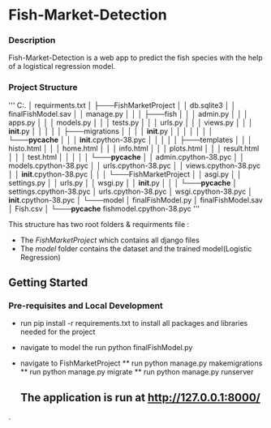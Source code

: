 # Fish-Market-Detection 

### Description
Fish-Market-Detection is a web app to predict the fish species
with the help of a logistical regression model.

### Project Structure
'''
C:.
│   requirments.txt
│
├───FishMarketProject
│   │   db.sqlite3
│   │   finalFishModel.sav
│   │   manage.py
│   │
│   ├───fish
│   │   │   admin.py
│   │   │   apps.py
│   │   │   models.py
│   │   │   tests.py
│   │   │   urls.py
│   │   │   views.py
│   │   │   __init__.py
│   │   │
│   │   ├───migrations
│   │   │   │   __init__.py
│   │   │   │
│   │   │   └───__pycache__
│   │   │           __init__.cpython-38.pyc
│   │   │
│   │   ├───templates
│   │   │       histo.html
│   │   │       home.html
│   │   │       info.html
│   │   │       plots.html
│   │   │       result.html
│   │   │       test.html
│   │   │
│   │   └───__pycache__
│   │           admin.cpython-38.pyc
│   │           models.cpython-38.pyc
│   │           urls.cpython-38.pyc
│   │           views.cpython-38.pyc
│   │           __init__.cpython-38.pyc
│   │
│   └───FishMarketProject
│       │   asgi.py
│       │   settings.py
│       │   urls.py
│       │   wsgi.py
│       │   __init__.py
│       │
│       └───__pycache__
│               settings.cpython-38.pyc
│               urls.cpython-38.pyc
│               wsgi.cpython-38.pyc
│               __init__.cpython-38.pyc
│
└───model
    │   finalFishModel.py
    │   finalFishModel.sav
    │   Fish.csv
    │
    └───__pycache__
            fishmodel.cpython-38.pyc
'''


    
This structure has two root folders & requirments file :
* The *FishMarketProject* which contains all django files
* The *model* folder contains the dataset and the trained model(Logistic Regression)

## Getting Started
### Pre-requisites and Local Development
* run pip install -r requirements.txt to install all packages and libraries needed for the project 
* navigate to model the run python finalFishModel.py 
* navigate to FishMarketProject 
  ** run python manage.py makemigrations 
  ** run python manage.py migrate 
  ** run python manage.py runserver 
  
  ## The application is run at http://127.0.0.1:8000/
  

.
